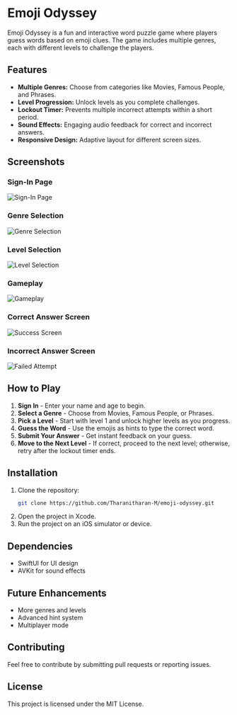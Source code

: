 # Emoji Odyssey

Emoji Odyssey is a fun and interactive word puzzle game where players guess words based on emoji clues. The game includes multiple genres, each with different levels to challenge the players.

## Features

- **Multiple Genres:** Choose from categories like Movies, Famous People, and Phrases.
- **Level Progression:** Unlock levels as you complete challenges.
- **Lockout Timer:** Prevents multiple incorrect attempts within a short period.
- **Sound Effects:** Engaging audio feedback for correct and incorrect answers.
- **Responsive Design:** Adaptive layout for different screen sizes.

## Screenshots

### Sign-In Page
![Sign-In Page](screenshots/signin%20page.png)

### Genre Selection
![Genre Selection](screenshots/genres.png)

### Level Selection
![Level Selection](screenshots/levels.png)

### Gameplay
![Gameplay](screenshots/game.png)

### Correct Answer Screen
![Success Screen](screenshots/sucess.png)

### Incorrect Answer Screen
![Failed Attempt](screenshots/failed.png)

## How to Play

1. **Sign In** - Enter your name and age to begin.
2. **Select a Genre** - Choose from Movies, Famous People, or Phrases.
3. **Pick a Level** - Start with level 1 and unlock higher levels as you progress.
4. **Guess the Word** - Use the emojis as hints to type the correct word.
5. **Submit Your Answer** - Get instant feedback on your guess.
6. **Move to the Next Level** - If correct, proceed to the next level; otherwise, retry after the lockout timer ends.

## Installation

1. Clone the repository:
   ```sh
   git clone https://github.com/Tharanitharan-M/emoji-odyssey.git
   ```
2. Open the project in Xcode.
3. Run the project on an iOS simulator or device.

## Dependencies
- SwiftUI for UI design
- AVKit for sound effects

## Future Enhancements
- More genres and levels
- Advanced hint system
- Multiplayer mode

## Contributing
Feel free to contribute by submitting pull requests or reporting issues.

## License
This project is licensed under the MIT License.
